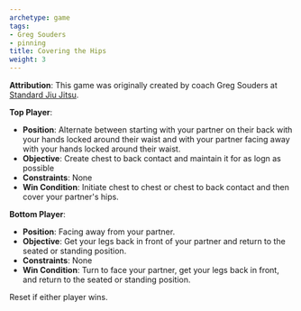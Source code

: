 ```yaml
---
archetype: game
tags:
- Greg Souders
- pinning
title: Covering the Hips
weight: 3
---
```

**Attribution**: This game was originally created by coach Greg Souders at [Standard Jiu Jitsu](https://standardjiujitsu.com).

**Top Player**:
  * **Position**: Alternate between starting with your partner on their back with your hands locked around their waist and with your partner facing away with your hands locked around their waist.
  * **Objective**: Create chest to back contact and maintain it for as logn as possible
  * **Constraints**: None
  * **Win Condition**: Initiate chest to chest or chest to back contact and then cover your partner's hips.

**Bottom Player**:
  * **Position**: Facing away from your partner.
  * **Objective**: Get your legs back in front of your partner and return to the seated or standing position.
  * **Constraints**: None
  * **Win Condition**: Turn to face your partner, get your legs back in front, and return to the seated or standing position.

Reset if either player wins.